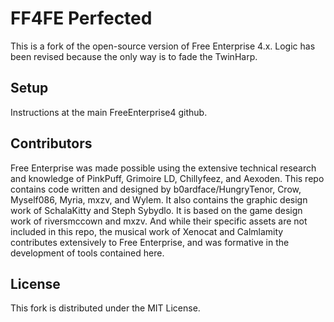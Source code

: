 # FF4FE Perfected

This is a fork of the open-source version of Free Enterprise 4.x.  Logic has been revised because the only way is to fade the TwinHarp.

## Setup

Instructions at the main FreeEnterprise4 github.

## Contributors

Free Enterprise was made possible using the extensive technical research and knowledge of PinkPuff, Grimoire LD, Chillyfeez, and Aexoden. This repo contains code written and designed by b0ardface/HungryTenor, Crow, Myself086, Myria, mxzv, and Wylem. It also contains the graphic design work of SchalaKitty and Steph Sybydlo. It is based on the game design work of riversmccown and mxzv. And while their specific assets are not included in this repo, the musical work of Xenocat and Calmlamity contributes extensively to Free Enterprise, and was formative in the development of tools contained here.

## License

This fork is distributed under the MIT License.
